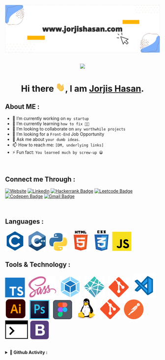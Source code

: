 [<img alt="banner" src="./assets/banner/banner-github.svg">](https://www.jorjishasan.com/)

<h2 align="center">
<img src="https://komarev.com/ghpvc/?username=jorjis212">
<h2>

**<h1 align="center"> Hi there <img  width="30px" height="30px" src="./assets/banner/wave.gif"/>, I am [Jorjis Hasan](https://www.jorjishasan.com/).</h1>**

## **About ME :**

- 🔭 I’m currently working on `my startup`
- 🌱 I’m currently learning `how to fix 🧑‍💻`
- 👯 I’m looking to collaborate on `any worthwhile projects`
- 🤔 I’m looking for a `Front-End` Job Opportunity
- 💬 Ask me about `your dumb ideas`.
- 📫 How to reach me: `[DM, underlying links]`
- ⚡ Fun fact: `You learned much by screw-up 😀`

<br>

## Connect me Through :

[![Website](https://img.shields.io/badge/website-000000?style=for-the-badge&logo=About.me&logoColor=white)](https://www.jorjishasan.com)
[![Linkedin](https://img.shields.io/badge/LinkedIn-0077B5?style=for-the-badge&logo=linkedin&logoColor=white)](https://www.linkedin.com/in/jorjishasan/)
[![Hackerrank Badge](https://img.shields.io/badge/-Hackerrank-2EC866?style=for-the-badge&logo=HackerRank&logoColor=white)](https://www.hackerrank.com/_jorjis)
[![Leetcode Badge](https://img.shields.io/badge/-LeetCode-FFA116?style=for-the-badge&logo=LeetCode&logoColor=black)](https://leetcode.com/_jorjis/)
[![Codepen Badge](https://img.shields.io/badge/Codepen-000000?style=for-the-badge&logo=codepen&logoColor=white)](https://codepen.io/jorjis)
[![Gmail Badge](https://img.shields.io/badge/Gmail-D14836?style=for-the-badge&logo=gmail&logoColor=white)](mailto:speak.jorjis@gmail.com)

<br>

## Languages :

![C](./assets/Language/c.svg) &nbsp;
![C++](./assets/Language/c++.svg) &nbsp;
![Python](./assets/Language/python.svg) &nbsp;
![HTML5](./assets/Language/html.svg) &nbsp;
![CSS3](./assets/Language/css.svg) &nbsp;
![javaScript](./assets/Language/javascript.svg)

## Tools & Technology :

![TypeScript](./assets/Tools-Technology/typescript.svg "TypeScript") &nbsp;
![Sass](./assets/Tools-Technology/sass.svg "SASS") &nbsp;
![Webpack](./assets/Tools-Technology/webpack.svg "Webpack") &nbsp;
![Netlify](./assets/Tools-Technology/netlify.svg "Netlify") &nbsp;
![Vercel](./assets/Tools-Technology/git.svg "Vercel") &nbsp;
![Vscode](./assets/Tools-Technology/vscode.svg "Vscode") &nbsp;
![Illustrator](./assets/Tools-Technology/ai.svg "Adobe Illustrator") &nbsp;
![Photoshop](./assets/Tools-Technology/photoshop.svg "Adobe Photoshop") &nbsp;
![Figma](./assets/Tools-Technology/figma.svg "Figma") &nbsp;
![Linux](./assets/Tools-Technology/linux.svg "Linux") &nbsp;
![Git](./assets/Tools-Technology/git.svg "Git") &nbsp;
![Postman](./assets/Tools-Technology/postman.svg "Postman") &nbsp;
![Commands](./assets/Tools-Technology/terminal.svg "Unix")&nbsp;
![Bootstrap](./assets/Tools-Technology/bootstrap.svg "Bootstrap")

<br>

<details>

**<summary>🌟 Github Activity :</summary>**

<br>

![GitHub Streak](https://github-readme-streak-stats.herokuapp.com?user=jorjis212&theme=vue-dark&date_format=M%20j%5B%2C%20Y%5D)

[![Jorjis's GitHub stats](https://github-readme-stats.vercel.app/api?username=jorjis212&count_private=true&theme=vue&hide=stars&show_icons=true&include_all_commits=true&show_owner=true&custom_title=An-Overview)](https://github.com/jorjis212?tab=repositories)
[![Top Langs](https://github-readme-stats.vercel.app/api/top-langs/?username=jorjis212&langs_count=8&count_private=true&layout=compact&theme=vue&hide_border=false)]()

</details>
